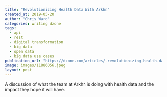 ```yaml
---
title: "Revolutionizing Health Data With Arkhn"
created_at: 2019-05-20
author: "Chris Ward"
categories: writing dzone
tags: 
  - api
  - rest
  - digital transformation
  - big data
  - open data
  - big data use cases
publication_url: "https://dzone.com/articles/-revolutionizing-health-data-with-arkhn"
image: images/11886056.jpeg
layout: post
---
```

A discussion of what the team at Arkhn is doing with health data and the impact they hope it will have.

